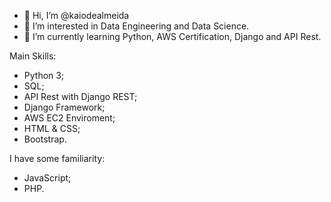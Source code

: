 - 👋 Hi, I’m @kaiodealmeida
- 👀 I’m interested in Data Engineering and Data Science.
- 🌱 I’m currently learning Python, AWS Certification, Django and API Rest.


Main Skills:

- Python 3;
- SQL;
- API Rest with Django REST;
- Django Framework;
- AWS EC2 Enviroment;
- HTML & CSS;
- Bootstrap.

I have some familiarity:

- JavaScript;
- PHP.







